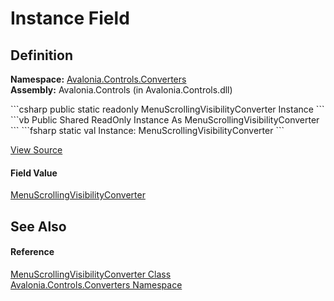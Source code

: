 # Instance Field




## Definition
**Namespace:** <a href="N_Avalonia_Controls_Converters">Avalonia.Controls.Converters</a>  
**Assembly:** Avalonia.Controls (in Avalonia.Controls.dll)

<Tabs groupId="api-code-preview">
<TabItem value="csharp" label="C#">
```csharp
public static readonly MenuScrollingVisibilityConverter Instance
```
</TabItem>
<TabItem value="vb" label="VB">
```vb
Public Shared ReadOnly Instance As MenuScrollingVisibilityConverter
```
</TabItem>
<TabItem value="fsharp" label="F#">
```fsharp
static val Instance: MenuScrollingVisibilityConverter
```
</TabItem>
</Tabs>



<a href="https://github.com/AvaloniaUI/Avalonia/tree/master/src/Avalonia.Controls/Converters/MenuScrollingVisibilityConverter.cs" title="View the source code">View Source</a>



#### Field Value
<a href="T_Avalonia_Controls_Converters_MenuScrollingVisibilityConverter">MenuScrollingVisibilityConverter</a>

## See Also


#### Reference
<a href="T_Avalonia_Controls_Converters_MenuScrollingVisibilityConverter">MenuScrollingVisibilityConverter Class</a>  
<a href="N_Avalonia_Controls_Converters">Avalonia.Controls.Converters Namespace</a>  

